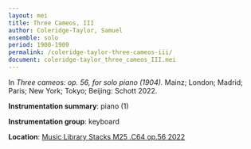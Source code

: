 ```yaml
---
layout: mei
title: Three Cameos, III
author: Coleridge-Taylor, Samuel
ensemble: solo
period: 1900-1909
permalink: /coleridge-taylor-three-cameos-iii/
document: coleridge-taylor_three_cameos_III.mei
---
```


In *Three cameos: op. 56, for solo piano (1904).* Mainz; London; Madrid; Paris; New York; Tokyo; Beijing: Schott 2022.

**Instrumentation summary**: piano (1)

**Instrumentation group**: keyboard

**Location**: <a href="https://tufts.primo.exlibrisgroup.com/permalink/01TUN_INST/1kc9gia/alma991018862970103851" target="_blank">Music Library Stacks M25 .C64 op.56 2022</a>